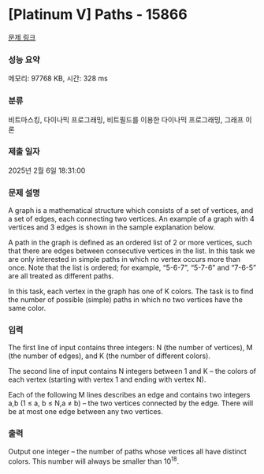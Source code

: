 # [Platinum V] Paths - 15866 

[문제 링크](https://www.acmicpc.net/problem/15866) 

### 성능 요약

메모리: 97768 KB, 시간: 328 ms

### 분류

비트마스킹, 다이나믹 프로그래밍, 비트필드를 이용한 다이나믹 프로그래밍, 그래프 이론

### 제출 일자

2025년 2월 6일 18:31:00

### 문제 설명

<p>A graph is a mathematical structure which consists of a set of vertices, and a set of edges, each connecting two vertices. An example of a graph with 4 vertices and 3 edges is shown in the sample explanation below.</p>

<p>A path in the graph is defined as an ordered list of 2 or more vertices, such that there are edges between consecutive vertices in the list. In this task we are only interested in simple paths in which no vertex occurs more than once. Note that the list is ordered; for example, “5-6-7”, “5-7-6” and “7-6-5” are all treated as different paths.</p>

<p>In this task, each vertex in the graph has one of K colors. The task is to find the number of possible (simple) paths in which no two vertices have the same color.</p>

### 입력 

 <p>The first line of input contains three integers: N (the number of vertices), M (the number of edges), and K (the number of different colors).</p>

<p>The second line of input contains N integers between 1 and K – the colors of each vertex (starting with vertex 1 and ending with vertex N).</p>

<p>Each of the following M lines describes an edge and contains two integers a,b (1 ≤ a, b ≤ N,a ≠ b) – the two vertices connected by the edge. There will be at most one edge between any two vertices.</p>

### 출력 

 <p>Output one integer – the number of paths whose vertices all have distinct colors. This number will always be smaller than 10<sup>18</sup>.</p>

